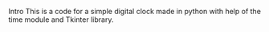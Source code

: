 Intro
This is a code for a simple digital clock made in python with help of the time module and Tkinter library.
